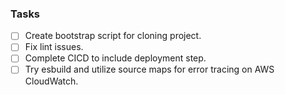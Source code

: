 ### Tasks

- [ ] Create bootstrap script for cloning project.
- [ ] Fix lint issues.
- [ ] Complete CICD to include deployment step.
- [ ] Try esbuild and utilize source maps for error tracing on AWS CloudWatch.